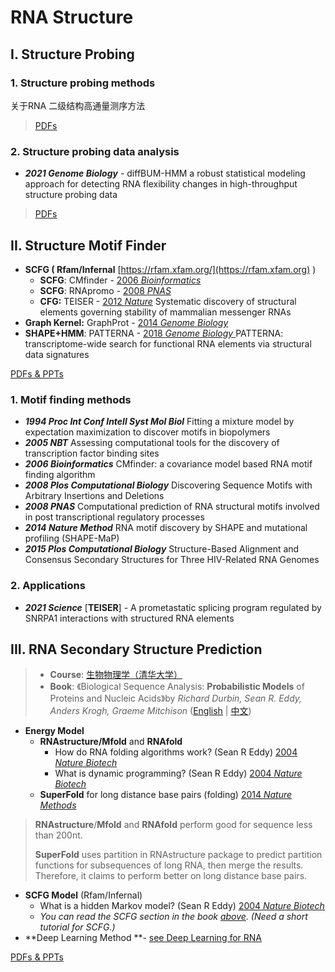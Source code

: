 # RNA Structure

## I. Structure Probing

### 1. Structure probing methods

关于RNA 二级结构高通量测序方法

> [PDFs](https://cloud.tsinghua.edu.cn/d/759f79f0a9c24fb7aab4/?p=%2FStructure%20probing%20method\&mode=list)

### 2. Structure probing data analysis

* _**2021 Genome Biology**_ - diffBUM-HMM a robust statistical modeling approach for detecting RNA flexibility changes in high-throughput structure probing data

> [PDFs](https://cloud.tsinghua.edu.cn/d/759f79f0a9c24fb7aab4/?p=%2FStructure%20probing%20data%20analysis\&mode=list)

###

## II. Structure Motif Finder

* **SCFG ( Rfam/Infernal** [https://rfam.xfam.org/](https://rfam.xfam.org) )
  * **SCFG**: CMfinder - [2006 _Bioinformatics_](https://www.ncbi.nlm.nih.gov/pubmed/16357030) 
  * **SCFG**: RNApromo - [2008 _PNAS_ ](https://www.ncbi.nlm.nih.gov/pubmed/18815376)
  * **CFG:** TEISER - [2012 _Nature_](https://www.ncbi.nlm.nih.gov/pubmed/22495308)  Systematic discovery of structural elements governing stability of mammalian messenger RNAs
* **Graph Kernel:** GraphProt - [2014 _Genome Biology_ ](https://www.ncbi.nlm.nih.gov/pubmed/24451197)
* **SHAPE+HMM**:  PATTERNA - [2018 _Genome Biology_ ](https://www.ncbi.nlm.nih.gov/pubmed/29495968)PATTERNA: transcriptome-wide search for functional RNA elements via structural data signatures

[PDFs & PPTs](https://cloud.tsinghua.edu.cn/d/759f79f0a9c24fb7aab4/?p=%2FRNA%20Structural%20Motif\&mode=list)

### **1. Motif finding methods**

* _**1994 Proc Int Conf Intell Syst Mol Biol**_ Fitting a mixture model by expectation maximization to discover motifs in biopolymers
* _**2005 NBT**_ Assessing computational tools for the discovery of transcription factor binding sites
* _**2006 Bioinformatics**_ CMfinder: a covariance model based RNA motif finding algorithm
* _**2008 Plos Computational Biology**_ Discovering Sequence Motifs with Arbitrary Insertions and Deletions
* _**2008 PNAS**_ Computational prediction of RNA structural motifs involved in post transcriptional regulatory processes
* _**2014 Nature Method**_ RNA motif discovery by SHAPE and mutational profiling (SHAPE-MaP)
* _**2015 Plos Computational Biology**_ Structure-Based Alignment and Consensus Secondary Structures for Three HIV-Related RNA Genomes

### **2. Applications**

* _**2021 Science**_ \[**TEISER**] - A prometastatic splicing program regulated by SNRPA1 interactions with structured RNA elements



## III. RNA Secondary Structure Prediction

> * **Course**: [生物物理学（清华大学）](https://www.ncrnalab.org/courses/#biophysics)
> * **Book**:   《Biological Sequence Analysis: **Probabilistic Models** of Proteins and Nucleic Acids》by _Richard Durbin, Sean R. Eddy, Anders Krogh, Graeme Mitchison_  ([English](http://www.amazon.com/Biological-Sequence-Analysis-Probabilistic-Proteins/dp/0521629713) | [中文](http://www.amazon.cn/dp/B003ZUIRZ2))

* **Energy Model** 
  * **RNAstructure/Mfold**  and **RNAfold** 
    * How do RNA folding algorithms work? (Sean R Eddy) [2004 _Nature Biotech_](https://www.nature.com/articles/nbt1104-1457) 
    * What is dynamic programming? (Sean R Eddy) [2004 _Nature Biotech_](http://dx.doi.org/10.1038/nbt0704-909)
  * **SuperFold** for long distance base pairs (folding)  [2014 _Nature Methods_](https://www.ncbi.nlm.nih.gov/pubmed/25028896)

> **RNAstructure**/**Mfold** and **RNAfold** perform good for sequence less than 200nt.
>
> **SuperFold** uses partition in RNAstructure package to predict partition functions for subsequences of long RNA, then merge the results. Therefore, it claims to perform better on long distance base pairs.

* **SCFG Model** (Rfam/Infernal)
  * What is a hidden Markov model? (Sean R Eddy) [2004 _Nature Biotech_](http://dx.doi.org/10.1038/nbt1004-1315) 
  * _You can read the SCFG section in the book_ [_above_](../ai/#3-1-rna-secondary-structure-prediction)_. (Need a short tutorial for SCFG.)_
* **Deep Learning Method **- [see Deep Learning for RNA](../ai/deep-learning-for-rna.md)

[PDFs & PPTs](https://cloud.tsinghua.edu.cn/d/759f79f0a9c24fb7aab4/?p=%2FRNA%20secondary%20structure%20prediction\&mode=list)




